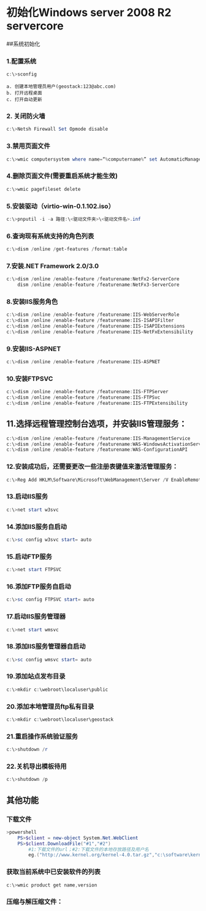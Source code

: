# 初始化Windows server 2008 R2 servercore
##系统初始化
### 1.配置系统
```powershell
c:\>sconfig
```
    a. 创建本地管理员用户(geostack:123@abc.com)
    b. 打开远程桌面
    c. 打开自动更新

### 2. 关闭防火墙
```powershell
c:\>Netsh Firewall Set Opmode disable
```
### 3.禁用页面文件
```powershell
c:\>wmic computersystem where name=“%computername%” set AutomaticManagedPagefile=False
```
### 4.删除页面文件(需要重启系统才能生效)
```powershell
c:\>wmic pagefileset delete
```
### 5.安装驱动（virtio-win-0.1.102.iso）
```powershell
c:\>pnputil -i -a 路径:\<驱动文件夹>\<驱动文件名>.inf
```
### 6.查询现有系统支持的角色列表
```powershell
c:\>dism /online /get-features /format:table
```
### 7.安装.NET Framework 2.0/3.0
```powershell
c:\>dism /online /enable-feature /featurename:NetFx2-ServerCore
	dism /online /enable-feature /featurename:NetFx3-ServerCore
```
### 8.安装IIS服务角色
```powershell
c:\>dism /online /enable-feature /featurename:IIS-WebServerRole
c:\>dism /online /enable-feature /featurename:IIS-ISAPIFilter
c:\>dism /online /enable-feature /featurename:IIS-ISAPIExtensions
c:\>dism /online /enable-feature /featurename:IIS-NetFxExtensibility
```
### 9.安装IIS-ASPNET
```powershell
c:\>dism /online /enable-feature /featurename:IIS-ASPNET
```
### 10.安装FTPSVC
```powershell
c:\>dism /online /enable-feature /featurename:IIS-FTPServer
c:\>dism /online /enable-feature /featurename:IIS-FTPSvc
c:\>dism /online /enable-feature /featurename:IIS-FTPExtensibility
```
## 11.选择远程管理控制台选项，并安装IIS管理服务：
```powershell
c:\>dism /online /enable-feature /featurename:IIS-ManagementService
c:\>dism /online /enable-feature /featurename:WAS-WindowsActivationService
c:\>dism /online /enable-feature /featurename:WAS-ConfigurationAPI
```
### 12.安装成功后，还需要更改一些注册表键值来激活管理服务：
```powershell
c:\>Reg Add HKLM\Software\Microsoft\WebManagement\Server /V EnableRemoteManagement /T REG_DWORD /D 1
```
### 13.启动IIS服务
```powershell
c:\>net start w3svc
```
### 14.添加IIS服务自启动
```powershell
c:\>sc config w3svc start= auto
```
### 15.启动FTP服务
```powershell
c:\>net start FTPSVC
```
### 16.添加FTP服务自启动
```powershell
c:\>sc config FTPSVC start= auto
```
### 17.启动IIS服务管理器
```powershell
c:\>net start wmsvc
```
### 18.添加IIS服务管理器自启动
```powershell
c:\>sc config wmsvc start= auto
```
### 19.添加站点发布目录
```powershell
c:\>mkdir c:\webroot\localuser\public
```
### 20.添加本地管理员ftp私有目录
```powershell
c:\>mkdir c:\webroot\localuser\geostack
```
### 21.重启操作系统验证服务
```powershell
c:\>shutdown /r
```
### 22.关机导出模板待用
```powershell
c:\>shutdown /p
```
## 其他功能
### 下载文件
```powershell
>powershell
	PS>$client = new-object System.Net.WebClient
	PS>$client.DownloadFile("#1","#2")
		#1:下载文件的url；#2:下载文件的本地存放路径及用户名
		eg.("http://www.kernel.org/kernel-4.0.tar.gz","c:\software\kernel-4.0.tar.gz")
```
### 获取当前系统中已安装软件的列表
```powershell
c:\>wmic product get name,version
```
### 压缩与解压缩文件：
